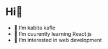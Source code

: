 # Hi👋

- 🔭 I’m kabita kafle
-  🌱 I’m cuurently learning React js
-  👯 I’m interested in web development



